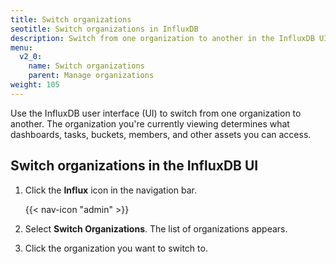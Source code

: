 ```yaml
---
title: Switch organizations
seotitle: Switch organizations in InfluxDB
description: Switch from one organization to another in the InfluxDB UI
menu:
  v2_0:
    name: Switch organizations
    parent: Manage organizations
weight: 105
---
```


Use the InfluxDB user interface (UI) to switch from one organization to another. The organization you're currently viewing determines what dashboards, tasks, buckets, members, and other assets you can access.

## Switch organizations in the InfluxDB UI

1. Click the **Influx** icon in the navigation bar.

    {{< nav-icon "admin" >}}

2. Select **Switch Organizations**. The list of organizations appears.
3. Click the organization you want to switch to.
